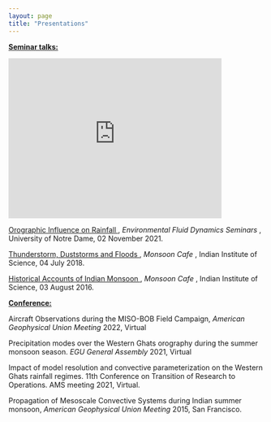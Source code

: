 ```yaml
---
layout: page
title: "Presentations"
---
```

<b> <ins> Seminar talks: </ins> </b> <br>



<iframe width="420" height="315" src="https://www.youtube.com/embed/wWUBCKP3_20" frameborder="0" allowfullscreen> </iframe>

</body>
</html>

<a href="https://docs.google.com/presentation/d/1xtDEJ1lfIJjBicCxwVtyeOwv7wg5LKYLqKppTk--7kE/edit?usp=share_link"> Orographic Influence on Rainfall </a>, <em> Environmental Fluid Dynamics Seminars </em>, University of Notre Dame, 02 November 2021. <br>

<a href="https://drive.google.com/file/d/15louF90xFp7y8SzXI5eHDZZj6C2kbrUw/view?usp=share_link"> Thunderstorm, Duststorms and Floods </a>, <em> Monsoon Cafe </em>, Indian Institute of Science, 04 July 2018. <br>

<a href="https://drive.google.com/file/d/1IqOdajUIe4kRpcy9IaHQOqI5flv_vy0p/view?usp=share_link"> Historical Accounts of Indian Monsoon </a>, <em> Monsoon Cafe </em>, Indian Institute of Science, 03 August 2016. <br>


<b> <ins> Conference: </ins> </b> <br>

Aircraft Observations during the MISO-BOB Field Campaign, <em> American Geophysical Union Meeting </em> 2022, Virtual <br>

Precipitation modes over the Western Ghats orography during the summer monsoon season. <em> EGU General Assembly </em> 2021, Virtual <br>

Impact of model resolution and convective parameterization on the Western Ghats rainfall regimes. 11th Conference on Transition of Research to Operations. AMS meeting 2021, Virtual. <br>

Propagation of Mesoscale Convective Systems during Indian summer monsoon, <em> American Geophysical Union Meeting </em> 2015, San Francisco.  <br>

